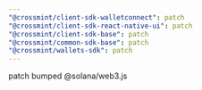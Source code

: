 ```yaml
---
"@crossmint/client-sdk-walletconnect": patch
"@crossmint/client-sdk-react-native-ui": patch
"@crossmint/client-sdk-base": patch
"@crossmint/common-sdk-base": patch
"@crossmint/wallets-sdk": patch
---
```


patch bumped @solana/web3.js